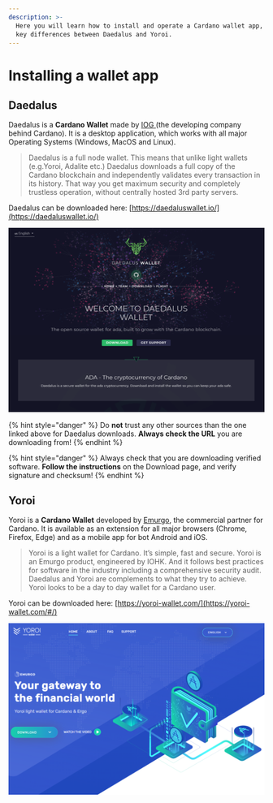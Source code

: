 ```yaml
---
description: >-
  Here you will learn how to install and operate a Cardano wallet app, and the
  key differences between Daedalus and Yoroi.
---
```


# Installing a wallet app

## Daedalus

Daedalus is a **Cardano Wallet** made by [IOG ](https://iohk.io/)\(the developing company behind Cardano\). It is a desktop application, which works with all major Operating Systems \(Windows, MacOS and Linux\). 

> Daedalus is a full node wallet. This means that unlike light wallets \(e.g.Yoroi, Adalite etc.\) Daedalus downloads a full copy of the Cardano blockchain and independently validates every transaction in its history. That way you get maximum security and completely trustless operation, without centrally hosted 3rd party servers.

Daedalus can be downloaded here: [https://daedaluswallet.io/](https://daedaluswallet.io/)

![The splash page from Daedalus&apos; Website.](../.gitbook/assets/daedalus_splash.png)

{% hint style="danger" %}
Do **not** trust any other sources than the one linked above for Daedalus downloads. **Always check the URL** you are downloading from!
{% endhint %}

{% hint style="danger" %}
Always check that you are downloading verified software. **Follow the instructions** on the Download page, and verify signature and checksum!
{% endhint %}

## Yoroi

Yoroi is a **Cardano Wallet** developed by [Emurgo](https://emurgo.io/), the commercial partner for Cardano. It is available as an extension for all major browsers \(Chrome, Firefox, Edge\) and as a mobile app for bot Android and iOS.

> Yoroi is a light wallet for Cardano. It’s simple, fast and secure. Yoroi is an Emurgo product, engineered by IOHK. And it follows best practices for software in the industry including a comprehensive security audit. Daedalus and Yoroi are complements to what they try to achieve. Yoroi looks to be a day to day wallet for a Cardano user.

Yoroi can be downloaded here: [https://yoroi-wallet.com/](https://yoroi-wallet.com/#/)

![The splash page from Yoroi&apos;s Website.](../.gitbook/assets/yoroi_splash.png)



